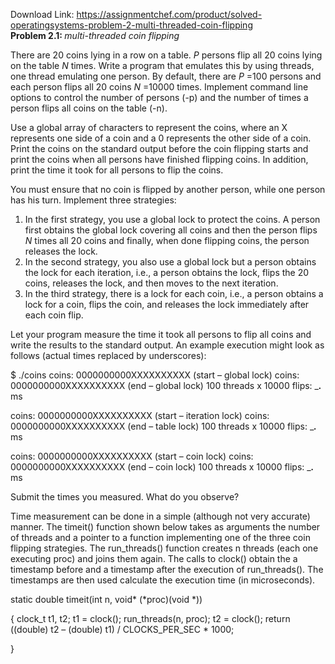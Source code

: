 Download Link: https://assignmentchef.com/product/solved-operatingsystems-problem-2-multi-threaded-coin-flipping
<br>
<strong>Problem 2.1: </strong><em>multi-threaded coin flipping</em>

There are 20 coins lying in a row on a table. <em>P </em>persons flip all 20 coins lying on the table <em>N </em>times. Write a program that emulates this by using threads, one thread emulating one person. By default, there are <em>P </em>=100 persons and each person flips all 20 coins <em>N </em>=10000 times. Implement command line options to control the number of persons (-p) and the number of times a person flips all coins on the table (-n).

Use a global array of characters to represent the coins, where an X represents one side of a coin and a 0 represents the other side of a coin. Print the coins on the standard output before the coin flipping starts and print the coins when all persons have finished flipping coins. In addition, print the time it took for all persons to flip the coins.

You must ensure that no coin is flipped by another person, while one person has his turn. Implement three strategies:

<ol>

 <li>In the first strategy, you use a global lock to protect the coins. A person first obtains the global lock covering all coins and then the person flips <em>N </em>times all 20 coins and finally, when done flipping coins, the person releases the lock.</li>

 <li>In the second strategy, you also use a global lock but a person obtains the lock for each iteration, i.e., a person obtains the lock, flips the 20 coins, releases the lock, and then moves to the next iteration.</li>

 <li>In the third strategy, there is a lock for each coin, i.e., a person obtains a lock for a coin, flips the coin, and releases the lock immediately after each coin flip.</li>

</ol>

Let your program measure the time it took all persons to flip all coins and write the results to the standard output. An example execution might look as follows (actual times replaced by underscores):

$ ./coins coins: 0000000000XXXXXXXXXX (start – global lock) coins: 0000000000XXXXXXXXXX (end – global lock) 100 threads x 10000 flips:  ____.___ ms

coins: 0000000000XXXXXXXXXX (start – iteration lock) coins: 0000000000XXXXXXXXXX (end – table lock) 100 threads x 10000 flips:              ____.___ ms

coins: 0000000000XXXXXXXXXX (start – coin lock) coins: 0000000000XXXXXXXXXX (end – coin lock) 100 threads x 10000 flips:             ____.___ ms

Submit the times you measured. What do you observe?

Time measurement can be done in a simple (although not very accurate) manner. The timeit() function shown below takes as arguments the number of threads and a pointer to a function implementing one of the three coin flipping strategies. The run_threads() function creates n threads (each one executing proc) and joins them again. The calls to clock() obtain the a timestamp before and a timestamp after the execution of run_threads(). The timestamps are then used calculate the execution time (in microseconds).

static double timeit(int n, void* (*proc)(void *))

{ clock_t t1, t2; t1 = clock(); run_threads(n, proc); t2 = clock(); return ((double) t2 – (double) t1) / CLOCKS_PER_SEC * 1000;

}